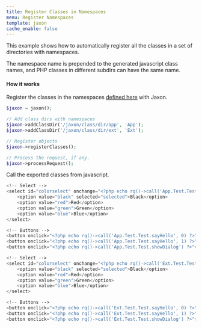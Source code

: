 ```yaml
---
title: Register Classes in Namespaces
menu: Register Namespaces
template: jaxon
cache_enable: false
---
```


This example shows how to automatically register all the classes in a set of directories with namespaces.

The namespace name is prepended to the generated javascript class names, and PHP classes in different subdirs can have the same name.

#### How it works

Register the classes in the namespaces [defined here](/examples/codes/namespace.html) with Jaxon.

```php
$jaxon = jaxon();

// Add class dirs with namespaces
$jaxon->addClassDir('/jaxon/class/dir/app', 'App');
$jaxon->addClassDir('/jaxon/class/dir/ext', 'Ext');

// Register objects
$jaxon->registerClasses();

// Process the request, if any.
$jaxon->processRequest();
```

Call the exported classes from javascript.

```php
<!-- Select -->
<select id="colorselect" onchange="<?php echo rq()->call('App.Test.Test.setColor', rq()->select('colorselect1')) ?>">
    <option value="black" selected="selected">Black</option>
    <option value="red">Red</option>
    <option value="green">Green</option>
    <option value="blue">Blue</option>
</select>

<!-- Buttons -->
<button onclick="<?php echo rq()->call('App.Test.Test.sayHello', 0) ?>">Click Me</button>
<button onclick="<?php echo rq()->call('App.Test.Test.sayHello', 1) ?>">CLICK ME</button>
<button onclick="<?php echo rq()->call('App.Test.Test.showDialog') ?>">Show Dialog</button>

<!-- Select -->
<select id="colorselect" onchange="<?php echo rq()->call('Ext.Test.Test.setColor', rq()->select('colorselect2')) ?>">
    <option value="black" selected="selected">Black</option>
    <option value="red">Red</option>
    <option value="green">Green</option>
    <option value="blue">Blue</option>
</select>

<!-- Buttons -->
<button onclick="<?php echo rq()->call('Ext.Test.Test.sayHello', 0) ?>">Click Me</button>
<button onclick="<?php echo rq()->call('Ext.Test.Test.sayHello', 1) ?>">CLICK ME</button>
<button onclick="<?php echo rq()->call('Ext.Test.Test.showDialog') ?>">Show Dialog</button>
```
